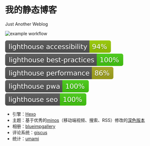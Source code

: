 # 我的静态博客

Just Another Weblog

![example workflow](https://github.com/github/docs/actions/workflows/github-actions.yml/badge.svg)

[![Lighthouse Accessibility Badge](./images/test_results/lighthouse_accessibility.svg)](https://github.com/emazzotta/lighthouse-badges)
[![Lighthouse Best Practices Badge](./images/test_results/lighthouse_best-practices.svg)](https://github.com/emazzotta/lighthouse-badges)
[![Lighthouse Performance Badge](./images/test_results/lighthouse_performance.svg)](https://github.com/emazzotta/lighthouse-badges)
[![Lighthouse PWA Badge](./images/test_results/lighthouse_pwa.svg)](https://github.com/emazzotta/lighthouse-badges)
[![Lighthouse SEO Badge](./images/test_results/lighthouse_seo.svg)](https://github.com/emazzotta/lighthouse-badges)

- 引擎：[Hexo][1]
- 主题：基于优秀的[minos][2]（移动端视频、搜索、RSS）修改的[深色版本][3]
- 相册：[blueimpgallery][4]
- 评论系统：[giscus][5]
- 统计：[umami][6]

[1]: https://github.com/hexojs/hexo
[2]: https://github.com/ppoffice/hexo-theme-minos
[3]: https://github.com/mykonakona/hexo-theme-minos
[4]: https://github.com/blueimp/Gallery
[5]: https://github.com/giscus/giscus
[6]: https://cloud.umami.is
